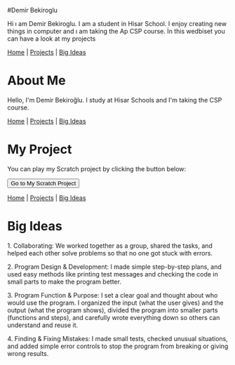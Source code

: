 

#Demir Bekiroglu

Hi ı am Demir Bekiroglu. I am a student in Hisar School. I enjoy creating new things in computer and ı am taking the Ap CSP course. İn this wedbiset you can have a look at my projects

<!doctype html>
<html lang="en">
<head>
  <meta charset="utf-8">
  <title>Home | Demir Bekiroğlu</title>
</head>
<body>
  <!-- Menü -->
  <nav>
    <a href="index.html">Home</a> |
    <a href="projects.html">Projects</a> |
    <a href="big-ideas.html">Big Ideas</a>
  </nav>

  <h1>About Me</h1>
  <p>Hello, I'm Demir Bekiroğlu. I study at Hisar Schools and I'm taking the CSP course.</p>
</body>
</html>
<html lang="en">
<head>
  <meta charset="utf-8">
  <title>Projects | Demir Bekiroğlu</title>
</head>
<body>
  <!-- Menü -->
  <nav>
    <a href="index.html">Home</a> |
    <a href="projects.html">Projects</a> |
    <a href="big-ideas.html">Big Ideas</a>
  </nav>

  <h1>My Project</h1>
  <p>You can play my Scratch project by clicking the button below:</p>
  <p>
    <a href="https://scratch.mit.edu/projects/1212311251/fullscreen/" target="_blank">
      <button>Go to My Scratch Project</button>
    </a>
  </p>
</body>
</html>
<html lang="en">
<head>
  <meta charset="utf-8">
  <title>Big Ideas | Demir Bekiroğlu</title>
</head>
<body>
  <!-- Menü -->
  <nav>
    <a href="index.html">Home</a> |
    <a href="projects.html">Projects</a> |
    <a href="big-ideas.html">Big Ideas</a>
  </nav>

  <h1>Big Ideas</h1>
  <p>1. Collaborating: We worked together as a group, shared the tasks, and helped each other solve problems so that no one got stuck with errors.</p>

  <p>2. Program Design & Development: I made simple step-by-step plans, and used easy methods like printing test messages and checking the code in small parts to make the program better.</p>

  <p>3. Program Function & Purpose: I set a clear goal and thought about who would use the program. I organized the input (what the user gives) and the output (what the program shows), divided the program into smaller parts (functions and steps), and carefully wrote everything down so others can understand and reuse it.</p>

  <p>4. Finding & Fixing Mistakes: I made small tests, checked unusual situations, and added simple error controls to stop the program from breaking or giving wrong results.</p>
</body>
</html>
